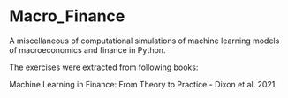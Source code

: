 # Macro_Finance
A miscellaneous of computational simulations of machine learning models of macroeconomics and finance in Python.

The exercises were extracted from following books:

Machine Learning in Finance: From Theory to Practice - Dixon et al. 2021
